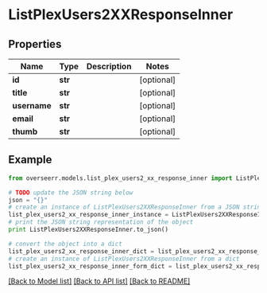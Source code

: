 # ListPlexUsers2XXResponseInner


## Properties

Name | Type | Description | Notes
------------ | ------------- | ------------- | -------------
**id** | **str** |  | [optional] 
**title** | **str** |  | [optional] 
**username** | **str** |  | [optional] 
**email** | **str** |  | [optional] 
**thumb** | **str** |  | [optional] 

## Example

```python
from overseerr.models.list_plex_users2_xx_response_inner import ListPlexUsers2XXResponseInner

# TODO update the JSON string below
json = "{}"
# create an instance of ListPlexUsers2XXResponseInner from a JSON string
list_plex_users2_xx_response_inner_instance = ListPlexUsers2XXResponseInner.from_json(json)
# print the JSON string representation of the object
print ListPlexUsers2XXResponseInner.to_json()

# convert the object into a dict
list_plex_users2_xx_response_inner_dict = list_plex_users2_xx_response_inner_instance.to_dict()
# create an instance of ListPlexUsers2XXResponseInner from a dict
list_plex_users2_xx_response_inner_form_dict = list_plex_users2_xx_response_inner.from_dict(list_plex_users2_xx_response_inner_dict)
```
[[Back to Model list]](../README.md#documentation-for-models) [[Back to API list]](../README.md#documentation-for-api-endpoints) [[Back to README]](../README.md)


